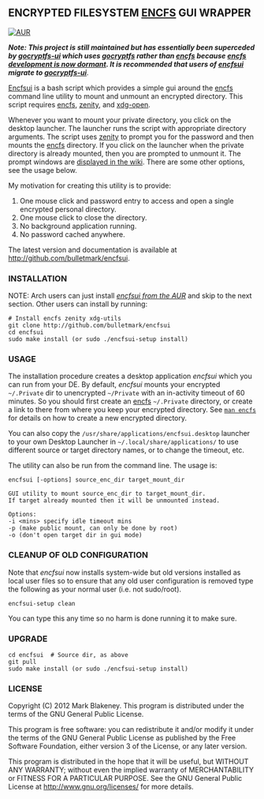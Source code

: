 ## ENCRYPTED FILESYSTEM [ENCFS][encfs] GUI WRAPPER
[![AUR](https://img.shields.io/aur/version/encfsui)](https://aur.archlinux.org/packages/encfsui/)

_**Note: This project is still maintained but has essentially been
superceded by [gocryptfs-ui](https://github.com/bulletmark/gocryptfs-ui)
which uses [gocryptfs](https://github.com/rfjakob/gocryptfs) rather than
[encfs][encfs] because [encfs development is now
dormant](https://github.com/vgough/encfs#status). It is recommended that
users of [encfsui](https://github.com/bulletmark/encfsui)
migrate to
[gocryptfs-ui](https://github.com/bulletmark/gocryptfs-ui)**_.

[Encfsui](https://github.com/bulletmark/encfsui) is a bash script which
provides a simple gui around the
[encfs][encfs] command line utility to mount
and unmount an encrypted directory. This script requires
[encfs][encfs],
[zenity](http://live.gnome.org/Zenity), and
[xdg-open](https://linux.die.net/man/1/xdg-open).

Whenever you want to mount your private directory, you click on the
desktop launcher. The launcher runs the script with appropriate
directory arguments. The script uses
[zenity](http://live.gnome.org/Zenity) to prompt you for the password
and then mounts the [encfs][encfs] directory. If you
click on the launcher when the private directory is already mounted,
then you are prompted to unmount it. The prompt windows are [displayed
in the wiki](https://github.com/bulletmark/encfsui/wiki). There are
some other options, see the usage below.

My motivation for creating this utility is to provide:

1. One mouse click and password entry to access and open a single
   encrypted personal directory.
2. One mouse click to close the directory.
3. No background application running.
4. No password cached anywhere.

The latest version and documentation is available at
http://github.com/bulletmark/encfsui.

### INSTALLATION

NOTE: Arch users can just install [_encfsui from the
AUR_](https://aur.archlinux.org/packages/encfsui/) and skip to the next
section. Other users can install by running:

    # Install encfs zenity xdg-utils
    git clone http://github.com/bulletmark/encfsui
    cd encfsui
    sudo make install (or sudo ./encfsui-setup install)

### USAGE

The installation procedure creates a desktop application _encfsui_ which
you can run from your DE. By default, _encfsui_ mounts your encrypted
`~/.Private` dir to unencrypted `~/Private` with an in-activity timeout
of 60 minutes. So you should first create an
[encfs][encfs] `~/.Private` directory, or create a
link to there from where you keep your encrypted directory. See [`man
encfs`](https://linux.die.net/man/1/encfs) for details on how to create
a new encrypted directory.

You can also copy the `/usr/share/applications/encfsui.desktop` launcher
to your own Desktop Launcher in `~/.local/share/applications/` to use
different source or target directory names, or to change the timeout,
etc.

The utility can also be run from the command line. The usage is:

    encfsui [-options] source_enc_dir target_mount_dir

    GUI utility to mount source_enc_dir to target_mount_dir.
    If target already mounted then it will be unmounted instead.

    Options:
    -i <mins> specify idle timeout mins
    -p (make public mount, can only be done by root)
    -o (don't open target dir in gui mode)

### CLEANUP OF OLD CONFIGURATION

Note that _encfsui_ now installs system-wide but old versions installed
as local user files so to ensure that any old user configuration is
removed type the following as your normal user (i.e. not sudo/root).

    encfsui-setup clean

You can type this any time so no harm is done running it to make sure.

### UPGRADE

    cd encfsui  # Source dir, as above
    git pull
    sudo make install (or sudo ./encfsui-setup install)

### LICENSE

Copyright (C) 2012 Mark Blakeney. This program is distributed under the
terms of the GNU General Public License.

This program is free software: you can redistribute it and/or modify it
under the terms of the GNU General Public License as published by the
Free Software Foundation, either version 3 of the License, or any later
version.

This program is distributed in the hope that it will be useful, but
WITHOUT ANY WARRANTY; without even the implied warranty of
MERCHANTABILITY or FITNESS FOR A PARTICULAR PURPOSE. See the GNU General
Public License at <http://www.gnu.org/licenses/> for more details.

[encfs]: https://en.wikipedia.org/wiki/EncFS

<!-- vim: se ai syn=markdown: -->
